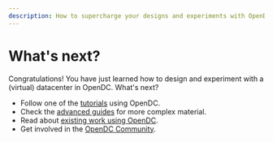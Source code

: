 ```yaml
---
description: How to supercharge your designs and experiments with OpenDC.
---
```


# What's next?

Congratulations! You have just learned how to design and experiment with a (virtual) datacenter in OpenDC. What's next?

- Follow one of the [tutorials](/docs/category/tutorials) using OpenDC.
- Check the [advanced guides](/docs/category/advanced-guides) for more complex material.
- Read about [existing work using OpenDC](/community/research).
- Get involved in the [OpenDC Community](/community/support).
